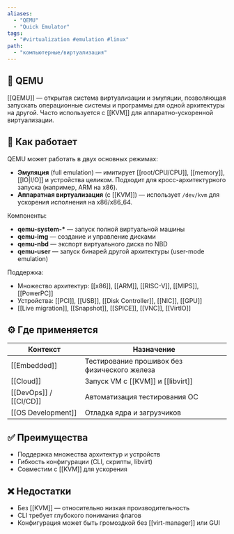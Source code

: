 ```yaml
---
aliases:
  - "QEMU"
  - "Quick Emulator"
tags:
  - "#virtualization #emulation #linux"
path:
  - "компьютерные/виртуализация"
---
```


## 📌 QEMU  
[[QEMU]] — открытая система виртуализации и эмуляции, позволяющая запускать операционные системы и программы для одной архитектуры на другой. Часто используется с [[KVM]] для аппаратно-ускоренной виртуализации.

## 🧠 Как работает  
QEMU может работать в двух основных режимах:

- **Эмуляция** (full emulation) — имитирует [[root/CPU/CPU]], [[memory]], [[IO|I/O]] и устройства целиком. Подходит для кросс-архитектурного запуска (например, ARM на x86).  
- **Аппаратная виртуализация** (с [[KVM]]) — использует `/dev/kvm` для ускорения исполнения на x86/x86_64.

Компоненты:

- **qemu-system-\*** — запуск полной виртуальной машины  
- **qemu-img** — создание и управление дисками  
- **qemu-nbd** — экспорт виртуального диска по NBD  
- **qemu-user** — запуск бинарей другой архитектуры (user-mode emulation)

Поддержка:

- Множество архитектур: [[x86]], [[ARM]], [[RISC-V]], [[MIPS]], [[PowerPC]]  
- Устройства: [[PCI]], [[USB]], [[Disk Controller]], [[NIC]], [[GPU]]  
- [[Live migration]], [[Snapshot]], [[SPICE]], [[VNC]], [[VirtIO]]

## ⚙️ Где применяется

| Контекст               | Назначение                                   |
| ---------------------- | -------------------------------------------- |
| [[Embedded]]           | Тестирование прошивок без физического железа |
| [[Cloud]]              | Запуск VM с [[KVM]] и [[libvirt]]            |
| [[DevOps]] / [[CI/CD]] | Автоматизация тестирования ОС                |
| [[OS Development]]     | Отладка ядра и загрузчиков                   |

## ✅ Преимущества  
- Поддержка множества архитектур и устройств  
- Гибкость конфигурации (CLI, скрипты, libvirt)  
- Совместим с [[KVM]] для ускорения

## ❌ Недостатки  
- Без [[KVM]] — относительно низкая производительность  
- CLI требует глубокого понимания флагов  
- Конфигурация может быть громоздкой без [[virt-manager]] или GUI
